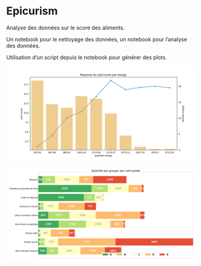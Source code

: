 # Epicurism

Analyse des données sur le score des aliments.

Un notebook pour le nettoyage des données, un notebook pour l’analyse des données.

Utilisation d’un script depuis le notebook pour générer des plots.

![](img/nutriscore_par_energy_100g.png)

![](img/categories_1.png)
